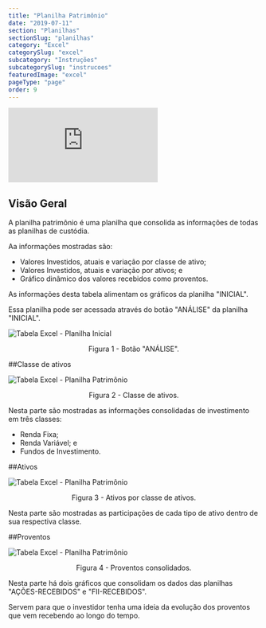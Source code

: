 ```yaml
---
title: "Planilha Patrimônio"
date: "2019-07-11"
section: "Planilhas"
sectionSlug: "planilhas"
category: "Excel"
categorySlug: "excel"
subcategory: "Instruções"
subcategorySlug: "instrucoes"
featuredImage: "excel"
pageType: "page"
order: 9
---
```




<div class="iframe-container">
<iframe src="https://www.youtube.com/embed/SidS__vgfzM?start=200" frameborder="0" allow="accelerometer; autoplay; encrypted-media; gyroscope; picture-in-picture" allowfullscreen></iframe>
</div>

## Visão Geral

A planilha patrimônio é uma planilha que consolida as informações de todas as planilhas de custódia.

Aa informações mostradas são:

- Valores Investidos, atuais e variação por classe de ativo;
- Valores Investidos, atuais e variação por ativos; e
- Gráfico dinâmico dos valores recebidos como proventos.

As informações desta tabela alimentam os gráficos da planilha "INICIAL".

Essa planilha pode ser acessada através do botão "ANÁLISE"  da planilha "INICIAL".

![Tabela Excel - Planilha Inicial](../img/planilha-inicial-excel-014.jpg)

<p class="legenda" style="text-align:center">Figura 1 - Botão "ANÁLISE".</p>

##Classe de ativos

![Tabela Excel - Planilha Patrimônio](../img/planilha-patrimonio-excel-002.jpg)

<p class="legenda" style="text-align:center">Figura 2 - Classe de ativos.</p>

Nesta parte são mostradas as informações consolidadas de investimento em três classes:

- Renda Fixa;
- Renda Variável; e
- Fundos de Investimento.


##Ativos

![Tabela Excel - Planilha Patrimônio](../img/planilha-patrimonio-excel-003.jpg)

<p class="legenda" style="text-align:center">Figura 3 - Ativos por classe de ativos.</p>

Nesta parte são mostradas as participações de cada tipo de ativo dentro de sua respectiva classe.

##Proventos

![Tabela Excel - Planilha Patrimônio](../img/planilha-patrimonio-excel-004.jpg)

<p class="legenda" style="text-align:center">Figura 4 - Proventos consolidados.</p>

Nesta parte há dois gráficos que consolidam os dados das planilhas "AÇÕES-RECEBIDOS" e "FII-RECEBIDOS".

Servem para que o investidor tenha uma ideia da evolução dos proventos que vem recebendo ao longo do tempo.